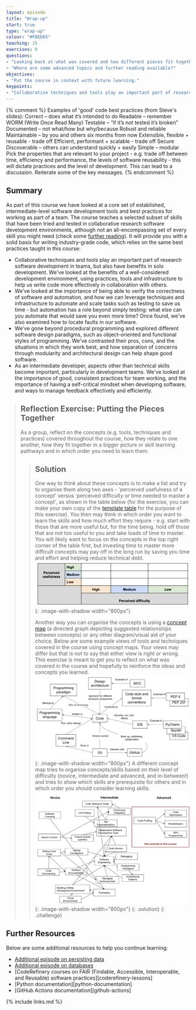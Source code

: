 ```yaml
---
layout: episode
title: "Wrap-up"
start: true
type: "wrap-up"
colour: "#FBED65"
teaching: 15
exercises: 0
questions:
- "Looking back at what was covered and how different pieces fit together"
- "Where are some advanced topics and further reading available?"
objectives:
- "Put the course in context with future learning."
keypoints:
- "Collaborative techniques and tools play an important part of research software development in teams."
---
```

{% comment %}
Examples of 'good' code best practices (from Steve's slides):
Correct – does what it’s intended to do
Readable – remember WORM (Write Once Read Many)
Testable – “if it’s not tested it’s broken”
Documented – not what/how but why/because
Robust and reliable
Maintainable – by you and others six months from now
Extensible, flexible + reusable - trade off
Efficient, performant + scalable - trade off
Secure
Discoverable – others can understand quickly + easily
Simple – modular
Pick the properties that are relevant to your project - e.g. trade off between time, efficiency and performance, 
the levels of software reusability - this will dictate practices and the level of development.  This can lead to a discussion.
Reiterate some of the key messages.
{% endcomment %}

## Summary
As part of this course we have looked at a core set of established, intermediate-level software development tools and 
best practices for working as part of a team. The course teaches a selected subset of skills 
that have been tried and tested in collaborative research software development environments, although not an
all-encompassing set of every skill you might need (check some [further reading](./#further-resources)). It will 
provide you with a solid basis for writing industry-grade code, which relies on the same best practices taught in this course:

- Collaborative techniques and tools play an important part of research software development in teams, but also have benefits in solo development. We've looked at the benefits of a well-considered development environment, using practices, tools and infrastructure to help us write code more effectively in collaboration with others.
- We've looked at the importance of being able to verify the correctness of software and automation, and how we can leverage techniques and infrastructure to automate and scale tasks such as testing to save us time - but automation has a role beyond simply testing: what else can you automate that would save you even more time? Once found, we've also examined how to locate faults in our software.
- We've gone beyond procedural programming and explored different software design paradigms, such as object-oriented and functional styles of programming. We've contrasted their pros, cons, and the situations in which they work best, and how separation of concerns through modularity and architectural design can help shape good software.
- As an intermediate developer, aspects other than technical skills become important, particularly in development teams. We've looked at the importance of good, consistent practices for team working, and the importance of having a self-critical mindset when developing software, and ways to manage feedback effectively and efficiently.

> ## Reflection Exercise: Putting the Pieces Together
> As a group, reflect on the concepts (e.g. tools, techniques and practices) covered throughout the course, how they relate to one another, how they fit together in a bigger picture or skill learning pathways and in which order you need to learn them.
>> ## Solution
>> One way to think about these concepts is to make a list and try to organise them along two axes - 'perceived usefulness of a concept' versus 'perceived difficulty or time needed to master a concept', as shown in the table below (for the exercise, you can make your own copy of the [template table](https://docs.google.com/document/d/1NdE6PjqxjSsf1K4ofkCoWc2GA3sY2RIsjRg8BghTXas/edit?usp=sharing) for the purpose of this exercise). You then may
>> think in which order you want to learn the skills and how much effort they require - e.g. start with those that are more useful but, for the time being, hold off those that are not too useful to you and take loads of time to master. You will likely want to focus on the concepts in the top right corner of the table first, but 
>> investing time to master more difficult concepts may pay off in the long run by saving you time and effort
>> and helping reduce technical debt.
>> ![Usefulness versus time to master grid](../fig/wrapup-perceived-usefulness-time.png){: .image-with-shadow width="800px"}
>>
>> Another way you can organise the concepts is using a [concept map](https://en.wikipedia.org/wiki/Concept_map) (a directed graph depicting suggested relationships between concepts) or any other diagram/visual aid of your choice.
>> Below are some example views of tools and techniques covered in the course using concept maps. Your views 
>> may differ but that is not to say that either view is right or wrong. This exercise is meant to get you to reflect on what was covered in the course and hopefully to reinforce the ideas and concepts you learned.
>> ![Overview of tools and techniques covered in the course](../fig/wrapup-concept-map.png){: .image-with-shadow width="800px"}
>> A different concept map tries to organise concepts/skills based on their level of difficulty (novice, intermediate and advanced, and in-between!) and tries to show which skills are prerequisite for others and in which order you should consider learning skills.
>> ![Overview of topics covered in the course based on level of difficulty](../fig/wrapup-concept-map-difficulty-level.png){: .image-with-shadow width="800px"}
> {: .solution}
{: .challenge}

## Further Resources
Below are some additional resources to help you continue learning:

- [Additional episode on persisting data](../persistence)
- [Additional episode on databases](../databases)
- [CodeRefinery courses on FAIR (Findable, Accessible, Interoperable, and Reusable) software practices][coderefinery-lessons] 
- [Python documentation][python-documentation]
- [GitHub Actions documentation][github-actions]

{% include links.md %}
